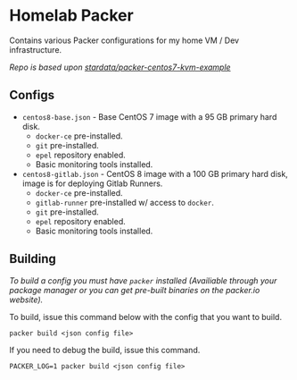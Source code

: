 # Homelab Packer

Contains various Packer configurations for my home VM / Dev infrastructure.

_Repo is based upon [stardata/packer-centos7-kvm-example](https://github.com/stardata/packer-centos7-kvm-example)_

## Configs

* `centos8-base.json` - Base CentOS 7 image with a 95 GB primary hard disk.
    * `docker-ce` pre-installed.
    * `git` pre-installed.
    * `epel` repository enabled.
    * Basic monitoring tools installed.
* `centos8-gitlab.json` - CentOS 8 image with a 100 GB primary hard disk, image is for deploying Gitlab Runners.
    * `docker-ce` pre-installed.
    * `gitlab-runner` pre-installed w/ access to `docker`.
    * `git` pre-installed.
    * `epel` repository enabled.
    * Basic monitoring tools installed.

## Building

_To build a config you must have `packer` installed (Availiable through your package manager or you can get pre-built binaries on the packer.io website)._

To build, issue this command below with the config that you want to build.
```
packer build <json config file>
```

If you need to debug the build, issue this command.
```
PACKER_LOG=1 packer build <json config file>
```
